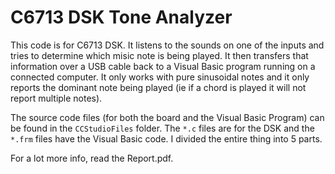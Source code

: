C6713 DSK Tone Analyzer
=======================

This code is for C6713 DSK. It listens to the sounds on one of the inputs and
tries to determine which misic note is being played. It then transfers that 
information over a USB cable back to a Visual Basic program running on a
connected computer. It only works with pure sinusoidal notes and it only
reports the dominant note being played (ie if a chord is played it will not
report multiple notes).

The source code files (for both the board and the Visual Basic Program) can
be found in the `CCStudioFiles` folder. The `*.c` files are for the DSK and 
the `*.frm` files have the Visual Basic code. I divided the entire thing into
5 parts.

For a lot more info, read the Report.pdf.